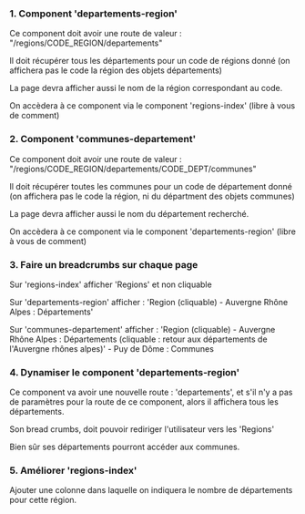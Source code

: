 
### 1. Component 'departements-region'


Ce component doit avoir une route de valeur : "/regions/CODE_REGION/departements"


Il doit récupérer tous les départements pour un code de régions donné (on affichera pas le code la région des objets départements)


La page devra afficher aussi le nom de la région correspondant au code.


On accèdera à ce component via le component 'regions-index' (libre à vous de comment)


### 2. Component 'communes-departement'


Ce component doit avoir une route de valeur : "/regions/CODE_REGION/departements/CODE_DEPT/communes"


Il doit récupérer toutes les communes pour un code de département donné (on affichera pas le code la région, ni du départment des objets communes)


La page devra afficher aussi le nom du département recherché.


On accèdera à ce component via le component 'departements-region' (libre à vous de comment)


### 3. Faire un breadcrumbs sur chaque page


Sur 'regions-index' afficher 'Regions' et non cliquable


Sur 'departements-region' afficher : 'Region (cliquable) - Auvergne Rhône Alpes : Départements'


Sur 'communes-departement' afficher : 'Region (cliquable) - Auvergne Rhône Alpes : Départements (cliquable : retour aux départements de l'Auvergne rhônes alpes)' - Puy de Dôme : Communes


### 4. Dynamiser le component 'departements-region'


Ce component va avoir une nouvelle route : 'departements', et s'il n'y a pas de paramètres pour la route de ce component, alors il affichera tous les départements.


Son bread crumbs, doit pouvoir rediriger l'utilisateur vers les 'Regions'


Bien sûr ses départements pourront accéder aux communes.


### 5. Améliorer 'regions-index'


Ajouter une colonne dans laquelle on indiquera le nombre de départements pour cette région.



